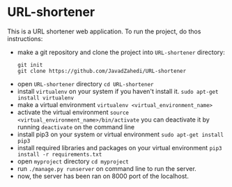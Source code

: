 # URL-shortener
This is a URL shortener web application. To run the project, do thos instructions:
- make a git repository and clone the project into `URL-shortener` directory:
  ```
  git init
  git clone https://github.com/JavadZahedi/URL-shortener
  ```
- open `URL-shortener` directory
  ```cd URL-shortener```
- install `virtualenv` on your system if you haven't install it.
  `sudo apt-get install virtualenv`
- make a virtual environment
  `virtualenv <virtual_environment_name>`
- activate the virtual environment
  `source <virtual_environment_name>/bin/activate`
  you can deactivate it by running `deactivate` on the command line
- install pip3 on your system or virtual environment
  `sudo apt-get install pip3`
- install required libraries and packages on your virtual environment
  `pip3 install -r requirements.txt`
- open `myproject` directory
  `cd myproject`
- run `./manage.py runserver` on command line to run the server.
- now, the server has been ran on 8000 port of the localhost.
